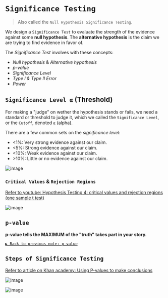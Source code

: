 # `Significance Testing`
> Also called the `Null Hypothesis Significance Testing`.

We design a `Significance Test` to evaluate the strength of the evidence against some **null hypothesis**. 
The **alternative hypothesis**  is the claim we are trying to find evidence in favor of.

The _Significance Test_ involves with these concepts:
- _Null hypothesis_ & _Alternative hypothesis_
- _p-value_
- _Significance Level_
- _Type I & Type II Error_
- _Power_

## `Significance Level ⍺` (Threshold)

For making a "judge" on wether the hypothesis stands or fails, we need a standard or threshold to judge it, which we called the `Significance Level`, or the `Cutoff`, denoted `⍺` (alpha).

There are a few common sets on the _significance level_:
- \<1%: Very strong evidence against our claim.
- \<5%: Strong evidence against our claim.
- \<10%: Weak evidence against our claim.
- \>10%: Little or no evidence against our claim.

![image](https://user-images.githubusercontent.com/14041622/45202814-be340780-b2ac-11e8-9fa0-3b3dc088877b.png)

### `Critical Values` & `Rejection Regions`
[Refer to youtube: Hypothesis Testing 4: critical values and rejection regions (one sample t test)](https://www.youtube.com/watch?v=BdeuCflLPQI)

![image](https://user-images.githubusercontent.com/14041622/45207719-5802b100-b2bb-11e8-85cd-ca0e59bb65a9.png)


## `p-value`
**p-value tells the MAXIMUM of the "truth" takes part in your story.**

[`▶︎ Back to previous note: p-value`](https://github.com/solomonxie/solomonxie.github.io/issues/50#issuecomment-419618965)


## `Steps of Significance Testing`

[Refer to article on Khan academy: Using P-values to make conclusions](https://www.khanacademy.org/math/statistics-probability/significance-tests-one-sample/modal/a/p-value-conclusions)

![image](https://user-images.githubusercontent.com/14041622/45285711-67ca0180-b516-11e8-843e-e2e17f29a6f2.png)

![image](https://user-images.githubusercontent.com/14041622/45216112-0a457300-b2d2-11e8-8d7d-b741ca3b2241.png)




